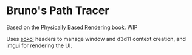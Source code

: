 # Bruno's Path Tracer

Based on the [Physically Based Rendering book](http://www.pbr-book.org/). WIP

Uses [sokol](https://github.com/floooh/sokol) headers to manage window and d3d11 context creation, and [imgui](https://github.com/ocornut/imgui) for rendering the UI.
